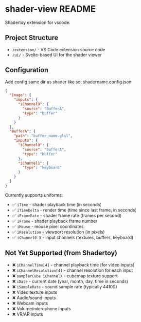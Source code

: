 # shader-view README

Shadertoy extension for vscode.

## Project Structure

- `/extension/` - VS Code extension source code
- `/ui/` - Svelte-based UI for the shader viewer

## Configuration

Add config same dir as shader like so: shadername.config.json

```json
{
  "Image": {
    "inputs": {
      "iChannel0": {
        "source": "BufferA",
        "type": "buffer"
      }
    }
  },
  "BufferA": {
    "path": "buffer_name.glsl",
    "inputs": {
      "iChannel0": {
        "source": "BufferA",
        "type": "buffer"
      },
      "iChannel1": {
        "type": "keyboard"
      }
    }
  }
}
```

Currently supports uniforms:
- ✅ `iTime` - shader playback time (in seconds)
- ✅ `iTimeDelta` - render time (time since last frame, in seconds)
- ✅ `iFrameRate` - shader frame rate (frames per second)
- ✅ `iFrame` - shader playback frame number
- ✅ `iMouse` - mouse pixel coordinates
- ✅ `iResolution` - viewport resolution (in pixels)
- ✅ `iChannel0-3` - input channels (textures, buffers, keyboard)

## Not Yet Supported (from Shadertoy)

- ❌ `iChannelTime[4]` - channel playback time (for video inputs)
- ❌ `iChannelResolution[4]` - channel resolution for each input
- ❌ `samplerCube iChannelX` - cubemap texture support
- ❌ `iDate` - current date (year, month, day, time in seconds)
- ❌ `iSampleRate` - sound sample rate (typically 44100)
- ❌ Video texture inputs
- ❌ Audio/sound inputs
- ❌ Webcam inputs
- ❌ Volume/microphone inputs
- ❌ VR/AR inputs
